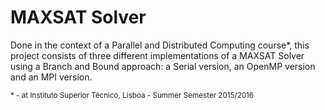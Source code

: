 # MAXSAT Solver

Done in the context of a Parallel and Distributed Computing course*, this project consists of three different implementations
of a MAXSAT Solver using a Branch and Bound approach: a Serial version, an OpenMP version and an MPI version.

<sub>* - at Instituto Superior Técnico, Lisboa - Summer Semester 2015/2016</sub>
